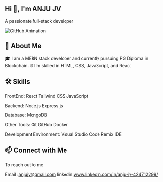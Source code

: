 ## Hi 👋, I'm ANJU JV

A passionate full-stack developer



![GitHub Animation](./assets/images/github.gif)







## 🚀 About Me
🎓 I am a MERN stack developer and currently pursuing PG Diploma in Blockchain.
🌐 I’m skilled in HTML, CSS, JavaScript, and React




## 🛠 Skills
FrontEnd:
React Tailwind CSS JavaScript

Backend:
Node.js Express.js

Database:
MongoDB

Other Tools:
Git GitHub Docker

Development Environment:
Visual Studio Code Remix IDE
## 📫 Connect with Me
To reach out to me

Email :anjujv@gmail.com
linkedin:www.linkedin.com/in/anju-jv-424712299/
